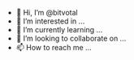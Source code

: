 - 👋 Hi, I’m @bitvotal
- 👀 I’m interested in ...
- 🌱 I’m currently learning ...
- 💞️ I’m looking to collaborate on ...
- 📫 How to reach me ...

<!---
bitvotal/bitvotal is a ✨ special ✨ repository because its `README.md` (this file) appears on your GitHub profile.
You can click the Preview link to take a look at your changes.
--->
